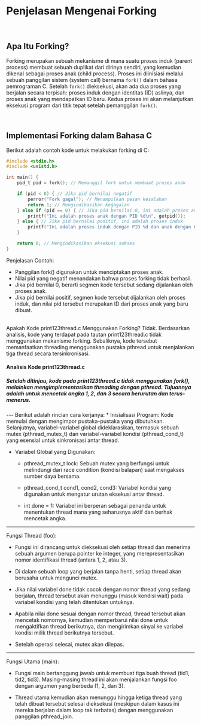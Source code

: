 # Penjelasan Mengenai Forking 

<br>

## Apa Itu Forking?

Forking merupakan sebuah mekanisme di mana suatu proses induk (parent process) membuat sebuah duplikat dari dirinya sendiri, yang kemudian dikenal sebagai proses anak (child process). Proses ini diinisiasi melalui sebuah panggilan sistem (system call) bernama `fork()` dalam bahasa pemrograman C. Setelah `fork()` dieksekusi, akan ada dua proses yang berjalan secara terpisah: proses induk dengan identitas (ID) aslinya, dan proses anak yang mendapatkan ID baru. Kedua proses ini akan melanjutkan eksekusi program dari titik tepat setelah pemanggilan `fork()`.

<br>

## Implementasi Forking dalam Bahasa C

Berikut adalah contoh kode untuk melakukan forking di C:

```c
#include <stdio.h>
#include <unistd.h>

int main() {
    pid_t pid = fork(); // Memanggil fork untuk membuat proses anak

    if (pid < 0) { // Jika pid bernilai negatif
        perror("Fork gagal"); // Menampilkan pesan kesalahan
        return 1; // Mengindikasikan kegagalan
    } else if (pid == 0) { // Jika pid bernilai 0, ini adalah proses anak
        printf("Ini adalah proses anak dengan PID %d\n", getpid());
    } else { // Jika pid bernilai positif, ini adalah proses induk
        printf("Ini adalah proses induk dengan PID %d dan anak dengan PID %d\n", getpid(), pid);
    }

    return 0; // Mengindikasikan eksekusi sukses
}
```
Penjelasan Contoh:
 * Panggilan fork() digunakan untuk menciptakan proses anak.
 * Nilai pid yang negatif menandakan bahwa proses forking tidak berhasil.
 * Jika pid bernilai 0, berarti segmen kode tersebut sedang dijalankan oleh proses anak.
 * Jika pid bernilai positif, segmen kode tersebut dijalankan oleh proses induk, dan nilai pid tersebut merupakan ID dari proses anak yang baru dibuat.
<br>
Apakah Kode print123thread.c Menggunakan Forking?
Tidak. Berdasarkan analisis, kode yang terdapat pada tautan print123thread.c tidak menggunakan mekanisme forking. Sebaliknya, kode tersebut memanfaatkan threading menggunakan pustaka pthread untuk menjalankan tiga thread secara tersinkronisasi.
<br>
<h4>Analisis Kode print123thread.c</h4>
<h5>Setelah ditinjau, kode pada print123thread.c tidak menggunakan fork(), melainkan mengimplementasikan threading dengan pthread. Tujuannya adalah untuk mencetak angka 1, 2, dan 3 secara berurutan dan terus-menerus.</h5> 
---
Berikut adalah rincian cara kerjanya:
 * Inisialisasi Program: Kode memulai dengan mengimpor pustaka-pustaka yang dibutuhkan. Selanjutnya, variabel-variabel global dideklarasikan, termasuk sebuah mutex (pthread_mutex_t) dan variabel-variabel kondisi (pthread_cond_t) yang esensial untuk sinkronisasi antar thread.
   
 * Variabel Global yang Digunakan:
   
   * pthread_mutex_t lock: Sebuah mutex yang berfungsi untuk melindungi dari race condition (kondisi balapan) saat mengakses sumber daya bersama.
     
   * pthread_cond_t cond1, cond2, cond3: Variabel kondisi yang digunakan untuk mengatur urutan eksekusi antar thread.
     
   * int done = 1: Variabel ini berperan sebagai penanda untuk menentukan thread mana yang seharusnya aktif dan berhak mencetak angka.

---
Fungsi Thread (foo):
   * Fungsi ini dirancang untuk dieksekusi oleh setiap thread dan menerima sebuah argumen berupa pointer ke integer, yang merepresentasikan nomor identifikasi thread (antara 1, 2, atau 3).
     
   * Di dalam sebuah loop yang berjalan tanpa henti, setiap thread akan berusaha untuk mengunci mutex.
     
   * Jika nilai variabel done tidak cocok dengan nomor thread yang sedang berjalan, thread tersebut akan menunggu (masuk kondisi wait) pada variabel kondisi yang telah ditentukan untuknya.
     
   * Apabila nilai done sesuai dengan nomor thread, thread tersebut akan mencetak nomornya, kemudian memperbarui nilai done untuk mengaktifkan thread berikutnya, dan mengirimkan sinyal ke variabel kondisi milik thread berikutnya tersebut.
     
   * Setelah operasi selesai, mutex akan dilepas.
---
Fungsi Utama (main):
   
   * Fungsi main bertanggung jawab untuk membuat tiga buah thread (tid1, tid2, tid3). Masing-masing thread ini akan menjalankan fungsi foo dengan argumen yang berbeda (1, 2, dan 3).
   
   * Thread utama kemudian akan menunggu hingga ketiga thread yang telah dibuat tersebut selesai dieksekusi (meskipun dalam kasus ini mereka berjalan dalam loop tak terbatas) dengan menggunakan panggilan pthread_join.

